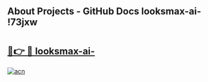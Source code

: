 ## About Projects - GitHub Docs looksmax-ai- !73jxw

# <h2><a href="https://andorid.site?title=looksmax-ai-&ref=13PRO">🔗👉 🔴 looksmax-ai-</a></h2>

[![acn](https://github.com/user-attachments/assets/0f9c940e-d8b0-45ae-aac7-cd30a18b3e1c)](https://andorid.site?title=looksmax-ai-&ref=13PRO)


